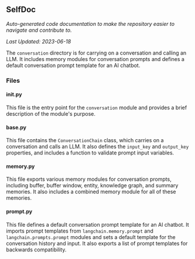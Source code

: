 <!--- START SELFDOC --->
## SelfDoc
_Auto-generated code documentation to make the repository easier to navigate and contribute to._

_Last Updated: 2023-06-18_

The `conversation` directory is for carrying on a conversation and calling an LLM. It includes memory modules for conversation prompts and defines a default conversation prompt template for an AI chatbot.

### Files
#### __init__.py
This file is the entry point for the `conversation` module and provides a brief description of the module's purpose.

#### base.py
This file contains the `ConversationChain` class, which carries on a conversation and calls an LLM. It also defines the `input_key` and `output_key` properties, and includes a function to validate prompt input variables.

#### memory.py
This file exports various memory modules for conversation prompts, including buffer, buffer window, entity, knowledge graph, and summary memories. It also includes a combined memory module for all of these memories.

#### prompt.py
This file defines a default conversation prompt template for an AI chatbot. It imports prompt templates from `langchain.memory.prompt` and `langchain.prompts.prompt` modules and sets a default template for the conversation history and input. It also exports a list of prompt templates for backwards compatibility.

<!--- END SELFDOC --->